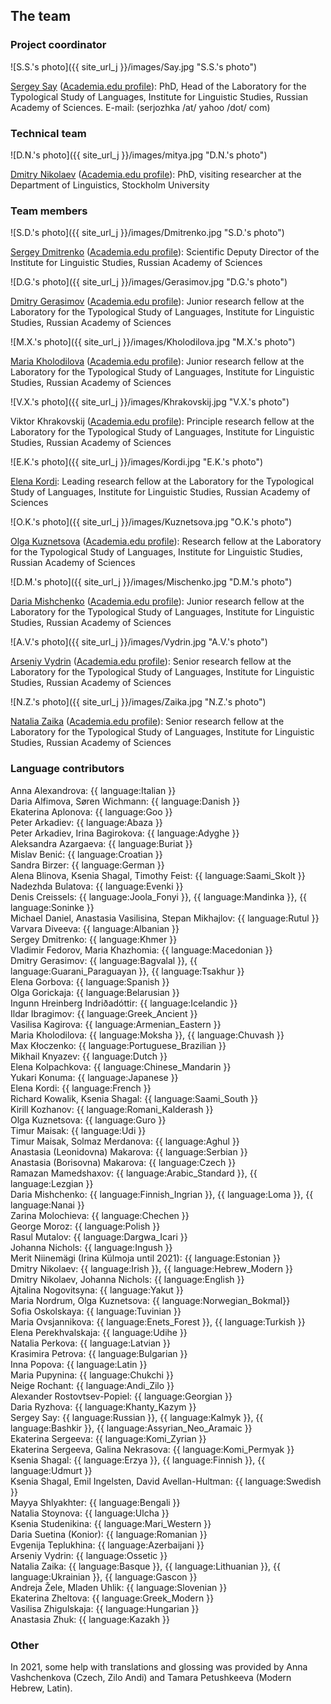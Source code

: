 ## The team

### Project coordinator

![S.S.'s photo]({{ site_url_j }}/images/Say.jpg "S.S.'s photo")

[Sergey Say](https://iling.spb.ru/people/say.html.ru) ([Academia.edu profile](https://iling-spb.academia.edu/SergeySay)): PhD, Head of the Laboratory for the Typological Study of Languages, Institute for Linguistic Studies, Russian Academy of Sciences.
E-mail: (serjozhka /at/ yahoo /dot/ com)

### Technical team
![D.N.'s photo]({{ site_url_j }}/images/mitya.jpg "D.N.'s photo")

[Dmitry Nikolaev](https://dnikolaev.com) ([Academia.edu profile](https://su-se.academia.edu/DmitryNikolaev)): PhD, visiting researcher at the Department of Linguistics, Stockholm University

### Team members

![S.D.'s photo]({{ site_url_j }}/images/Dmitrenko.jpg "S.D.'s photo")

[Sergey Dmitrenko](https://iling.spb.ru/people/dmitrenko.html.ru) ([Academia.edu profile](https://iling-spb.academia.edu/SergeyDmitrenko)): Scientific Deputy Director of the Institute for Linguistic Studies, Russian Academy of Sciences

![D.G.'s photo]({{ site_url_j }}/images/Gerasimov.jpg "D.G.'s photo")

[Dmitry Gerasimov](https://iling.spb.ru/people/gerasimov.html.ru) ([Academia.edu profile](https://iling-spb.academia.edu/DmitryGerasimov)): Junior research fellow at the Laboratory for the Typological Study of Languages, Institute for Linguistic Studies, Russian Academy of Sciences

![M.X.'s photo]({{ site_url_j }}/images/Kholodilova.jpg "M.X.'s photo")

[Maria Kholodilova](https://iling.spb.ru/people/kholodilova.html.ru) ([Academia.edu profile](https://iling-spb.academia.edu/MariaKholodilova)): Junior research fellow at the Laboratory for the Typological Study of Languages, Institute for Linguistic Studies, Russian Academy of Sciences

![V.X.'s photo]({{ site_url_j }}/images/Khrakovskij.jpg "V.X.'s photo")

Viktor Khrakovskij ([Academia.edu profile](https://independent.academia.edu/%D0%92%D0%B8%D0%BA%D1%82%D0%BE%D1%80%D0%A5%D1%80%D0%B0%D0%BA%D0%BE%D0%B2%D1%81%D0%BA%D0%B8%D0%B9)): Principle research fellow at the Laboratory for the Typological Study of Languages, Institute for Linguistic Studies, Russian Academy of Sciences

![E.K.'s photo]({{ site_url_j }}/images/Kordi.jpg "E.K.'s photo")

[Elena Kordi](https://iling.spb.ru/people/kordi.html.ru): Leading research fellow at the Laboratory for the Typological Study of Languages, Institute for Linguistic Studies, Russian Academy of Sciences

![O.K.'s photo]({{ site_url_j }}/images/Kuznetsova.jpg "O.K.'s photo")

[Olga Kuznetsova](https://iling.spb.ru/people/kuznetsova_o.html.ru) ([Academia.edu profile](https://iling-spb.academia.edu/OlgaKouznetsova)): Research fellow at the Laboratory for the Typological Study of Languages, Institute for Linguistic Studies, Russian Academy of Sciences

![D.M.'s photo]({{ site_url_j }}/images/Mischenko.jpg "D.M.'s photo")

[Daria Mishchenko](https://iling.spb.ru/people/mishchenko.html.ru) ([Academia.edu profile](https://iling-spb.academia.edu/DariaMishchenko)): Junior research fellow at the Laboratory for the Typological Study of Languages, Institute for Linguistic Studies, Russian Academy of Sciences

![A.V.'s photo]({{ site_url_j }}/images/Vydrin.jpg "A.V.'s photo")

[Arseniy Vydrin](https://iling.spb.ru/people/vydrin.html.ru) ([Academia.edu profile](https://iling-spb.academia.edu/ArseniyVydrin)): Senior research fellow at the Laboratory for the Typological Study of Languages, Institute for Linguistic Studies, Russian Academy of Sciences

![N.Z.'s photo]({{ site_url_j }}/images/Zaika.jpg "N.Z.'s photo")

[Natalia Zaika](https://iling.spb.ru/people/zaika.html.ru) ([Academia.edu profile](https://iling-spb.academia.edu/%D0%97%D0%B0%D0%B8%D0%BA%D0%B0%D0%9D%D0%B0%D1%82%D0%B0%D0%BB%D1%8C%D1%8F)): Senior research fellow at the Laboratory for the Typological Study of Languages, Institute for Linguistic Studies, Russian Academy of Sciences

### Language contributors

Anna Alexandrova: {{ language:Italian }}  
Daria Alfimova, Søren Wichmann: {{ language:Danish }}  
Ekaterina Aplonova: {{ language:Goo }}  
Peter Arkadiev: {{ language:Abaza }}  
Peter Arkadiev, Irina Bagirokova: {{ language:Adyghe }}  
Aleksandra Azargaeva: {{ language:Buriat }}  
Mislav Benić: {{ language:Croatian }}  
Sandra Birzer: {{ language:German }}  
Alena Blinova, Ksenia Shagal, Timothy Feist: {{ language:Saami_Skolt }}  
Nadezhda Bulatova: {{ language:Evenki }}  
Denis Creissels: {{ language:Joola_Fonyi }}, {{ language:Mandinka }}, {{ language:Soninke }}  
Michael Daniel, Anastasia Vasilisina, Stepan Mikhajlov: {{ language:Rutul }}  
Varvara Diveeva: {{ language:Albanian }}  
Sergey Dmitrenko: {{ language:Khmer }}  
Vladimir Fedorov, Maria Khazhomia: {{ language:Macedonian }}  
Dmitry Gerasimov: {{ language:Bagvalal }}, {{ language:Guarani_Paraguayan }}, {{ language:Tsakhur }}  
Elena Gorbova: {{ language:Spanish }}  
Olga Gorickaja: {{ language:Belarusian }}  
Ingunn Hreinberg Indriðadóttir: {{ language:Icelandic }}  
Ildar Ibragimov: {{ language:Greek_Ancient }}  
Vasilisa Kagirova: {{ language:Armenian_Eastern }}  
Maria Kholodilova: {{ language:Moksha }}, {{ language:Chuvash }}  
Max Kłoczenko: {{ language:Portuguese_Brazilian }}  
Mikhail Knyazev: {{ language:Dutch }}  
Elena Kolpachkova: {{ language:Chinese_Mandarin }}  
Yukari Konuma: {{ language:Japanese }}  
Elena Kordi: {{ language:French }}  
Richard Kowalik, Ksenia Shagal: {{ language:Saami_South }}  
Kirill Kozhanov: {{ language:Romani_Kalderash }}  
Olga Kuznetsova: {{ language:Guro }}  
Timur Maisak: {{ language:Udi }}  
Timur Maisak, Solmaz Merdanova: {{ language:Aghul }}  
Anastasia (Leonidovna) Makarova: {{ language:Serbian }}  
Anastasia (Borisovna) Makarova: {{ language:Czech }}  
Ramazan Mamedshaxov: {{ language:Arabic_Standard }}, {{ language:Lezgian }}  
Daria Mishchenko: {{ language:Finnish_Ingrian }}, {{ language:Loma }}, {{ language:Nanai }}  
Zarina Molochieva: {{ language:Chechen }}  
George Moroz: {{ language:Polish }}  
Rasul Mutalov: {{ language:Dargwa_Icari }}  
Johanna Nichols: {{ language:Ingush }}  
Merit Niinemägi (Irina Külmoja until 2021): {{ language:Estonian }}  
Dmitry Nikolaev: {{ language:Irish }}, {{ language:Hebrew_Modern }}  
Dmitry Nikolaev, Johanna Nichols: {{ language:English }}  
Ajtalina Nogovitsyna: {{ language:Yakut }}  
Maria Nordrum, Olga Kuznetsova: {{ language:Norwegian_Bokmal}}  
Sofia Oskolskaya: {{ language:Tuvinian }}  
Maria Ovsjannikova: {{ language:Enets_Forest }}, {{ language:Turkish }}  
Elena Perekhvalskaja: {{ language:Udihe }}  
Natalia Perkova: {{ language:Latvian }}  
Krasimira Petrova: {{ language:Bulgarian }}  
Inna Popova: {{ language:Latin }}  
Maria Pupynina: {{ language:Chukchi }}  
Neige Rochant: {{ language:Andi_Zilo }}  
Alexander Rostovtsev-Popiel: {{ language:Georgian }}  
Daria Ryzhova: {{ language:Khanty_Kazym }}  
Sergey Say: {{ language:Russian }}, {{ language:Kalmyk }}, {{ language:Bashkir }}, {{ language:Assyrian_Neo_Aramaic }}  
Ekaterina Sergeeva: {{ language:Komi_Zyrian }}  
Ekaterina Sergeeva, Galina Nekrasova: {{ language:Komi_Permyak }}  
Ksenia Shagal: {{ language:Erzya }}, {{ language:Finnish }}, {{ language:Udmurt }}  
Ksenia Shagal, Emil Ingelsten, David Avellan-Hultman: {{ language:Swedish }}  
Mayya Shlyakhter: {{ language:Bengali }}  
Natalia Stoynova: {{ language:Ulcha }}  
Ksenia Studenikina: {{ language:Mari_Western }}  
Daria Suetina (Konior): {{ language:Romanian }}  
Evgenija Teplukhina: {{ language:Azerbaijani }}  
Arseniy Vydrin: {{ language:Ossetic }}  
Natalia Zaika: {{ language:Basque }}, {{ language:Lithuanian }}, {{ language:Ukrainian }}, {{ language:Gascon }}  
Andreja Žele, Mladen Uhlik: {{ language:Slovenian }}  
Ekaterina Zheltova: {{ language:Greek_Modern }}  
Vasilisa Zhigulskaja: {{ language:Hungarian }}  
Anastasia Zhuk: {{ language:Kazakh }}  

### Other

In 2021, some help with translations and glossing was provided by Anna Vashchenkova (Czech, Zilo Andi) and Tamara Petushkeeva (Modern Hebrew, Latin). 
